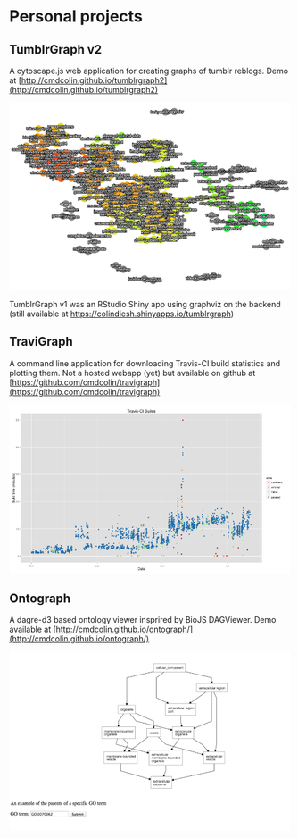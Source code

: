 # Personal projects


## TumblrGraph v2

A cytoscape.js web application for creating graphs of tumblr reblogs. Demo at [http://cmdcolin.github.io/tumblrgraph2](http://cmdcolin.github.io/tumblrgraph2)

![](/static/tumblrgraph.png)

TumblrGraph v1 was an RStudio Shiny app using graphviz on the backend (still available at https://colindiesh.shinyapps.io/tumblrgraph)

## TraviGraph

A command line application for downloading Travis-CI build statistics and plotting them. Not a hosted webapp (yet) but available on github at [https://github.com/cmdcolin/travigraph](https://github.com/cmdcolin/travigraph)


![](/static/travigraph.png)


## Ontograph

A dagre-d3 based ontology viewer insprired by BioJS DAGViewer. Demo available at [http://cmdcolin.github.io/ontograph/](http://cmdcolin.github.io/ontograph/)

![](/static/ontograph.png)



